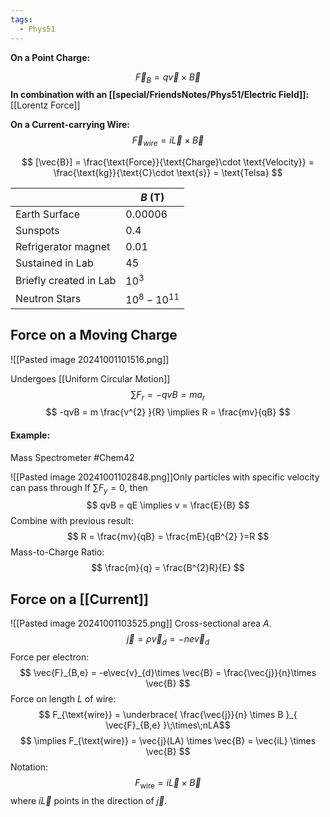 ```yaml
---
tags:
  - Phys51
---
```

**On a Point Charge:**

$$
\vec{F}_{B} = q\vec{v}\times \vec{B}
$$
**In combination with an [[special/FriendsNotes/Phys51/Electric Field]]:** [[Lorentz Force]]

**On a Current-carrying Wire:**
$$
\vec{F}_{wire} = i\vec{L}\times \vec{B}
$$



$$
[\vec{B}] = \frac{\text{Force}}{\text{Charge}\cdot \text{Velocity}} = \frac{\text{kg}}{\text{C}\cdot \text{s}} = \text{Telsa}
$$

|                        | $B\; \text{(T)}$ |
| ---------------------- | ---------------- |
| Earth Surface          | $0.00006$        |
| Sunspots               | $0.4$            |
| Refrigerator magnet    | $0.01$           |
| Sustained in Lab       | $45$             |
| Briefly created in Lab | $10^3$           |
| Neutron Stars          | $10^8-10^{11}$   |





## Force on a Moving Charge
![[Pasted image 20241001101516.png]]

Undergoes [[Uniform Circular Motion]]
$$
\sum F_{r} = -qvB = ma_{r}
$$
$$
-qvB = m \frac{v^{2} }{R} \implies R = \frac{mv}{qB}
$$
#### Example:
Mass Spectrometer #Chem42 

![[Pasted image 20241001102848.png]]Only particles with specific velocity can pass through
If $\sum F_{y} = 0$, then
$$
qvB = qE \implies v = \frac{E}{B}
$$
Combine with previous result:
$$
R = \frac{mv}{qB} = \frac{mE}{qB^{2} }=R
$$
Mass-to-Charge Ratio:
$$
\frac{m}{q} = \frac{B^{2}R}{E} 
$$

## Force on a [[Current]]
![[Pasted image 20241001103525.png]]
Cross-sectional area $A$.
$$
\vec{j} = \rho \vec{v}_{d} =-ne\vec{v}_{d}
$$
Force per electron:
$$
\vec{F}_{B,e} = -e\vec{v}_{d}\times \vec{B} = \frac{\vec{j}}{n}\times \vec{B}
$$
Force on length $L$ of wire:
$$
F_{\text{wire}} = \underbrace{ \frac{\vec{j}}{n} \times B }_{ \vec{F}_{B,e} }\;\times\;nLA$$
$$
\implies F_{\text{wire}} = \vec{j}(LA) \times \vec{B} = \vec{iL} \times \vec{B}
$$
Notation:
$$
F_{\text{wire}} = i\vec{L}\times \vec{B}
$$
where $i\vec{L}$ points in the direction of $\vec{j}$.


